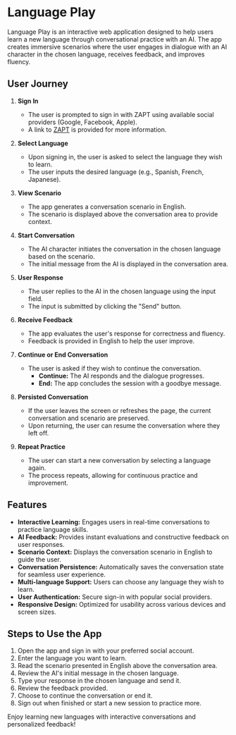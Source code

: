 # Language Play

Language Play is an interactive web application designed to help users learn a new language through conversational practice with an AI. The app creates immersive scenarios where the user engages in dialogue with an AI character in the chosen language, receives feedback, and improves fluency.

## User Journey

1. **Sign In**
   - The user is prompted to sign in with ZAPT using available social providers (Google, Facebook, Apple).
   - A link to [ZAPT](https://www.zapt.ai) is provided for more information.

2. **Select Language**
   - Upon signing in, the user is asked to select the language they wish to learn.
   - The user inputs the desired language (e.g., Spanish, French, Japanese).

3. **View Scenario**
   - The app generates a conversation scenario in English.
   - The scenario is displayed above the conversation area to provide context.

4. **Start Conversation**
   - The AI character initiates the conversation in the chosen language based on the scenario.
   - The initial message from the AI is displayed in the conversation area.

5. **User Response**
   - The user replies to the AI in the chosen language using the input field.
   - The input is submitted by clicking the "Send" button.

6. **Receive Feedback**
   - The app evaluates the user's response for correctness and fluency.
   - Feedback is provided in English to help the user improve.

7. **Continue or End Conversation**
   - The user is asked if they wish to continue the conversation.
     - **Continue:** The AI responds and the dialogue progresses.
     - **End:** The app concludes the session with a goodbye message.

8. **Persisted Conversation**
   - If the user leaves the screen or refreshes the page, the current conversation and scenario are preserved.
   - Upon returning, the user can resume the conversation where they left off.

9. **Repeat Practice**
   - The user can start a new conversation by selecting a language again.
   - The process repeats, allowing for continuous practice and improvement.

## Features

- **Interactive Learning:** Engages users in real-time conversations to practice language skills.
- **AI Feedback:** Provides instant evaluations and constructive feedback on user responses.
- **Scenario Context:** Displays the conversation scenario in English to guide the user.
- **Conversation Persistence:** Automatically saves the conversation state for seamless user experience.
- **Multi-language Support:** Users can choose any language they wish to learn.
- **User Authentication:** Secure sign-in with popular social providers.
- **Responsive Design:** Optimized for usability across various devices and screen sizes.

## Steps to Use the App

1. Open the app and sign in with your preferred social account.
2. Enter the language you want to learn.
3. Read the scenario presented in English above the conversation area.
4. Review the AI's initial message in the chosen language.
5. Type your response in the chosen language and send it.
6. Review the feedback provided.
7. Choose to continue the conversation or end it.
8. Sign out when finished or start a new session to practice more.

Enjoy learning new languages with interactive conversations and personalized feedback!